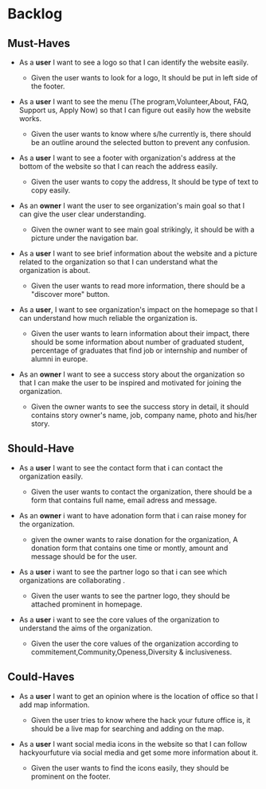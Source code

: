 # Backlog

## Must-Haves

- As a **user** I want to see a logo so that I can identify the website easily.

  - Given the user wants to look for a logo, It should be put in left side of the footer.

- As a **user** I want to see the menu (The program,Volunteer,About, FAQ, Support us, Apply Now) so that I can figure out easily how the website works.

  - Given the user wants to know where s/he currently is, there should be an outline around the selected button to prevent any confusion.
  
- As a **user** I want to see a footer with organization's address at the bottom of the website so that I can reach the address easily.

  - Given the user wants to copy the address, It should be type of text to copy easily.

- As an **owner** I want the user to see organization's main goal so that I can give the user clear understanding.

  - Given the owner want to see main goal strikingly, it should be with a picture under the navigation bar.
  
- As a **user** I want to see brief information about the website and a picture related to the organization so that I can understand what the organization is about.

  - Given the user wants to read more information, there should be a "discover more" button.
  
- As a **user**, I want to see organization's impact on the homepage so that I can understand how much reliable the organization is.

  - Given the user wants to learn information about their impact, there should be some information about number of graduated student, percentage of graduates that find job or internship and number of alumni in europe.

- As an **owner** I want to see a success story about the organization so that I can make the user to be inspired and motivated for joining the organization.

  - Given the owner wants to see the success story in detail, it should contains story owner's name, job, company name, photo and his/her story.

## Should-Have

 - As a **user** I want to see the contact form that i can contact the organization easily.
 
    - Given the user wants to contact the organization, there should be a form that contains full name, email adress and message.
    
- As an **owner** i want to have adonation form that i can raise money for the organization.

     - given the owner wants to raise donation for the organization, A donation form that contains one time or montly, amount and message should be for the user.

- As a **user** i want to see the partner logo so that i can see which organizations are collaborating .

     - Given the user wants to see the partner logo, they should be attached prominent in homepage.
   
- As a **user** i want to see the core values of the organization to understand the aims of the organization.

   - Given the user the core values of the organization according to commitement,Community,Openess,Diversity & inclusiveness.

## Could-Haves

- As a **user** I want to get an opinion where is the location of office so that I add map information.

  - Given the user tries to know where the hack your future office is, it should be a live map for searching and adding on the map.
  
- As a **user** I want social media icons in the website so that I can follow hackyourfuture via social media and get some more information about it.

  - Given the user wants to find the icons easily, they should be prominent on the footer.
